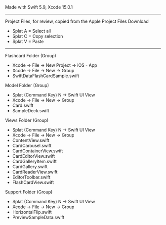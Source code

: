 Made with Swift 5.9, Xcode 15.0.1

- - - -

Project Files, for review, copied from the Apple Project Files Download

* Splat A = Select all
* Splat C = Copy selection
* Splat V = Paste

- - - - 

Flashcard Folder (Group)
* Xcode -> File -> New Project -> iOS - App
* Xcode -> File -> New -> Group
* SwiftDataFlashCardSample.swift

Model Folder (Group)
* Splat (Command Key) N -> Swift UI View
* Xcode -> File -> New -> Group
* Card.swift
* SampleDeck.swift

Views Folder (Group)
* Splat (Command Key) N -> Swift UI View
* Xcode -> File -> New -> Group
* ContentView.swift
* CardCarousel.swift
* CardContainerView.swift
* CardEditorView.swift
* CardGalleryItem.swift
* CardGallery.swift
* CardReaderView.swift
* EditorToolbar.swift
* FlashCardView.swift

Support Folder (Group)
* Splat (Command Key) N -> Swift UI View
* Xcode -> File -> New -> Group
* HorizontalFlip.swift
* PreviewSampleData.swift




